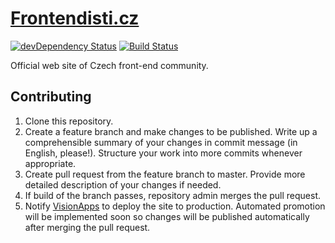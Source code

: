 # [Frontendisti.cz](http://frontendisti.cz)

[![devDependency Status](https://david-dm.org/Frontendisti-cz/frontendisti.cz/dev-status.svg)](https://david-dm.org/Frontendisti-cz/frontendisti.cz#info=devDependencies)
[![Build Status](https://travis-ci.org/Frontendisti-cz/frontendisti.cz.svg?branch=master)](https://travis-ci.org/Frontendisti-cz/frontendisti.cz)

Official web site of Czech front-end community.

## Contributing

1. Clone this repository.
2. Create a feature branch and make changes to be published. Write up a comprehensible summary of your changes in
   commit message (in English, please!). Structure your work into more commits whenever appropriate.
3. Create pull request from the feature branch to master. Provide more detailed description of your changes if
   needed. 
4. If build of the branch passes, repository admin merges the pull request.
5. Notify [VisionApps](http://www.visionapps.cz) to deploy the site to production. Automated promotion will be
   implemented soon so changes will be published automatically after merging the pull request.
